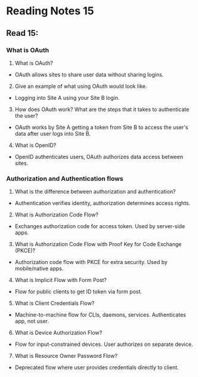 # Reading Notes 15

## Read 15:

### What is OAuth

1. What is OAuth?
  - OAuth allows sites to share user data without sharing logins.

2. Give an example of what using OAuth would look like.
  - Logging into Site A using your Site B login.

3. How does OAuth work? What are the steps that it takes to authenticate the user?
  - OAuth works by Site A getting a token from Site B to access the user's data after user logs into Site B.

4. What is OpenID?
- OpenID authenticates users, OAuth authorizes data access between sites.

### Authorization and Authentication flows

1. What is the difference between authorization and authentication?
  - Authentication verifies identity, authorization determines access rights.

2. What is Authorization Code Flow?
  - Exchanges authorization code for access token. Used by server-side apps.

3. What is Authorization Code Flow with Proof Key for Code Exchange (PKCE)?
  - Authorization code flow with PKCE for extra security. Used by mobile/native apps.

4. What is Implicit Flow with Form Post?
  - Flow for public clients to get ID token via form post.

5. What is Client Credentials Flow?
  - Machine-to-machine flow for CLIs, daemons, services. Authenticates app, not user.

6. What is Device Authorization Flow?
  - Flow for input-constrained devices. User authorizes on separate device.

7. What is Resource Owner Password Flow?
  - Deprecated flow where user provides credentials directly to client.